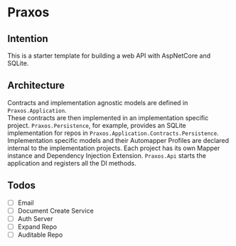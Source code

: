 # Praxos

## Intention
This is a starter template for building a web API with AspNetCore and SQLite.

## Architecture

Contracts and implementation agnostic models are defined in `Praxos.Application`.  
These contracts are then implemented in an implementation specific project.
`Praxos.Persistence`, for example, provides an SQLite implementation for repos in `Praxos.Application.Contracts.Persistence`.  
Implementation specific models and their Automapper Profiles are declared internal to the implementation projects.
Each project has its own Mapper instance and Dependency Injection Extension.
`Praxos.Api` starts the application and registers all the DI methods.

## Todos

- [ ] Email
- [ ] Document Create Service
- [ ] Auth Server
- [ ] Expand Repo
- [ ] Auditable Repo